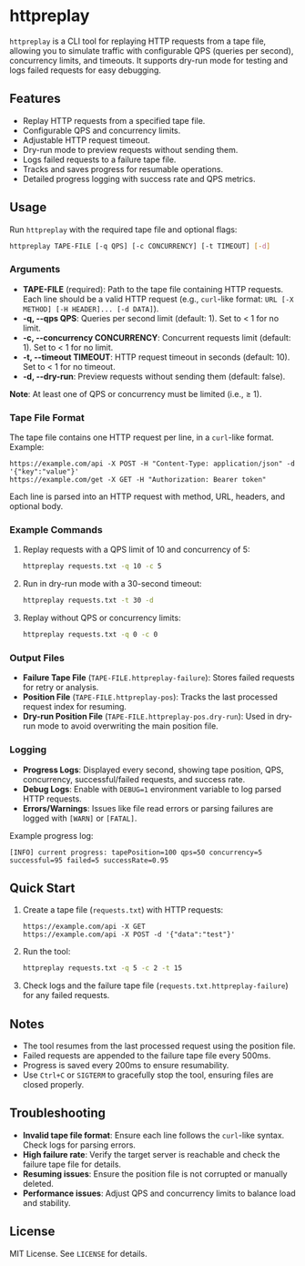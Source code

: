 # httpreplay

`httpreplay` is a CLI tool for replaying HTTP requests from a tape file, allowing you to simulate traffic with configurable QPS (queries per second), concurrency limits, and timeouts. It supports dry-run mode for testing and logs failed requests for easy debugging.

## Features

- Replay HTTP requests from a specified tape file.
- Configurable QPS and concurrency limits.
- Adjustable HTTP request timeout.
- Dry-run mode to preview requests without sending them.
- Logs failed requests to a failure tape file.
- Tracks and saves progress for resumable operations.
- Detailed progress logging with success rate and QPS metrics.

## Usage

Run `httpreplay` with the required tape file and optional flags:

```bash
httpreplay TAPE-FILE [-q QPS] [-c CONCURRENCY] [-t TIMEOUT] [-d]
```

### Arguments

- **TAPE-FILE** (required): Path to the tape file containing HTTP requests. Each line should be a valid HTTP request (e.g., `curl`-like format: `URL [-X METHOD] [-H HEADER]... [-d DATA]`).
- **-q, --qps QPS**: Queries per second limit (default: 1). Set to < 1 for no limit.
- **-c, --concurrency CONCURRENCY**: Concurrent requests limit (default: 1). Set to < 1 for no limit.
- **-t, --timeout TIMEOUT**: HTTP request timeout in seconds (default: 10). Set to < 1 for no timeout.
- **-d, --dry-run**: Preview requests without sending them (default: false).

**Note**: At least one of QPS or concurrency must be limited (i.e., ≥ 1).

### Tape File Format

The tape file contains one HTTP request per line, in a `curl`-like format. Example:

```
https://example.com/api -X POST -H "Content-Type: application/json" -d '{"key":"value"}'
https://example.com/get -X GET -H "Authorization: Bearer token"
```

Each line is parsed into an HTTP request with method, URL, headers, and optional body.

### Example Commands

1. Replay requests with a QPS limit of 10 and concurrency of 5:
   ```bash
   httpreplay requests.txt -q 10 -c 5
   ```

2. Run in dry-run mode with a 30-second timeout:
   ```bash
   httpreplay requests.txt -t 30 -d
   ```

3. Replay without QPS or concurrency limits:
   ```bash
   httpreplay requests.txt -q 0 -c 0
   ```

### Output Files

- **Failure Tape File** (`TAPE-FILE.httpreplay-failure`): Stores failed requests for retry or analysis.
- **Position File** (`TAPE-FILE.httpreplay-pos`): Tracks the last processed request index for resuming.
- **Dry-run Position File** (`TAPE-FILE.httpreplay-pos.dry-run`): Used in dry-run mode to avoid overwriting the main position file.

### Logging

- **Progress Logs**: Displayed every second, showing tape position, QPS, concurrency, successful/failed requests, and success rate.
- **Debug Logs**: Enable with `DEBUG=1` environment variable to log parsed HTTP requests.
- **Errors/Warnings**: Issues like file read errors or parsing failures are logged with `[WARN]` or `[FATAL]`.

Example progress log:
```
[INFO] current progress: tapePosition=100 qps=50 concurrency=5 successful=95 failed=5 successRate=0.95
```

## Quick Start

1. Create a tape file (`requests.txt`) with HTTP requests:
   ```
   https://example.com/api -X GET
   https://example.com/api -X POST -d '{"data":"test"}'
   ```

2. Run the tool:
   ```bash
   httpreplay requests.txt -q 5 -c 2 -t 15
   ```

3. Check logs and the failure tape file (`requests.txt.httpreplay-failure`) for any failed requests.

## Notes

- The tool resumes from the last processed request using the position file.
- Failed requests are appended to the failure tape file every 500ms.
- Progress is saved every 200ms to ensure resumability.
- Use `Ctrl+C` or `SIGTERM` to gracefully stop the tool, ensuring files are closed properly.

## Troubleshooting

- **Invalid tape file format**: Ensure each line follows the `curl`-like syntax. Check logs for parsing errors.
- **High failure rate**: Verify the target server is reachable and check the failure tape file for details.
- **Resuming issues**: Ensure the position file is not corrupted or manually deleted.
- **Performance issues**: Adjust QPS and concurrency limits to balance load and stability.

## License

MIT License. See `LICENSE` for details.
